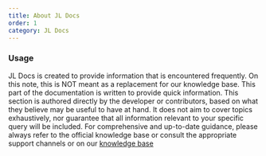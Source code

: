 ```yaml
---
title: About JL Docs
order: 1
category: JL Docs
---
```

### U﻿sage

J﻿L Docs is created to provide information that is encountered frequently. On this note, this is NOT meant as a replacement for our knowledge base. This part of the documentation is written to provide quick information. This section is authored directly by the developer or contributors, based on what they believe may be useful to have at hand. It does not aim to cover topics exhaustively, nor guarantee that all information relevant to your specific query will be included. For comprehensive and up-to-date guidance, please always refer to the official knowledge base or consult the appropriate support channels or on our [knowledge base](https://justmop.freshdesk.com/en/support/home)